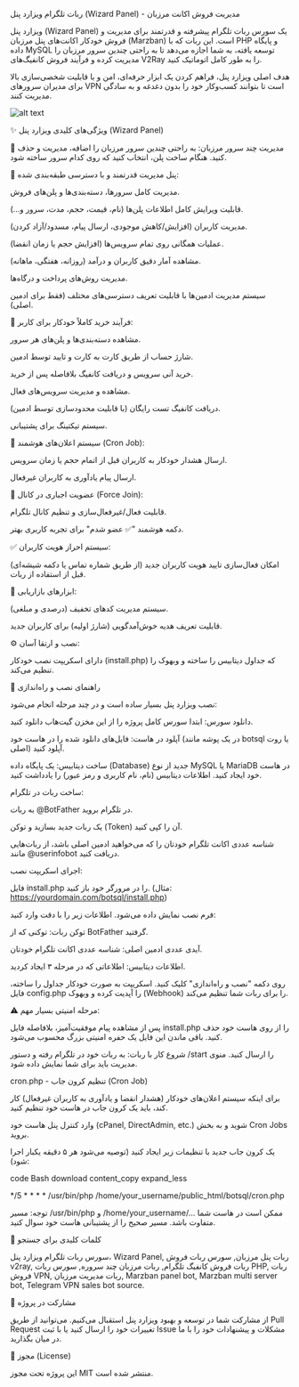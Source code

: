 ربات تلگرام ویزارد پنل (Wizard Panel) - مدیریت فروش اکانت مرزبان

ویزارد پنل (Wizard Panel) یک سورس ربات تلگرام پیشرفته و قدرتمند برای مدیریت و فروش خودکار اکانت‌های پنل مرزبان (Marzban) است. این ربات که با PHP و پایگاه داده MySQL توسعه یافته، به شما اجازه می‌دهد تا به راحتی چندین سرور مرزبان را مدیریت کرده و فرآیند فروش کانفیگ‌های V2Ray را به طور کامل اتوماتیک کنید.

هدف اصلی ویزارد پنل، فراهم کردن یک ابزار حرفه‌ای، امن و با قابلیت شخصی‌سازی بالا برای مدیران سرورهای VPN است تا بتوانند کسب‌وکار خود را بدون دغدغه و به سادگی مدیریت کنند.

![alt text](https://user-images.githubusercontent.com/10653063/201490221-7e3f7c35-1f9e-4e1b-afe7-7d721111586a.png)

✨ ویژگی‌های کلیدی ویزارد پنل (Wizard Panel)

🚀 مدیریت چند سرور مرزبان: به راحتی چندین سرور مرزبان را اضافه، مدیریت و حذف کنید. هنگام ساخت پلن، انتخاب کنید که روی کدام سرور ساخته شود.

🔐 پنل مدیریت قدرتمند و با دسترسی طبقه‌بندی شده:

مدیریت کامل سرورها، دسته‌بندی‌ها و پلن‌های فروش.

قابلیت ویرایش کامل اطلاعات پلن‌ها (نام، قیمت، حجم، مدت، سرور و...).

مدیریت کاربران (افزایش/کاهش موجودی، ارسال پیام، مسدود/آزاد کردن).

عملیات همگانی روی تمام سرویس‌ها (افزایش حجم یا زمان انقضا).

مشاهده آمار دقیق کاربران و درآمد (روزانه، هفتگی، ماهانه).

مدیریت روش‌های پرداخت و درگاه‌ها.

سیستم مدیریت ادمین‌ها با قابلیت تعریف دسترسی‌های مختلف (فقط برای ادمین اصلی).

🛒 فرآیند خرید کاملاً خودکار برای کاربر:

مشاهده دسته‌بندی‌ها و پلن‌های هر سرور.

شارژ حساب از طریق کارت به کارت و تایید توسط ادمین.

خرید آنی سرویس و دریافت کانفیگ بلافاصله پس از خرید.

مشاهده و مدیریت سرویس‌های فعال.

دریافت کانفیگ تست رایگان (با قابلیت محدودسازی توسط ادمین).

سیستم تیکتینگ برای پشتیبانی.

🔔 سیستم اعلان‌های هوشمند (Cron Job):

ارسال هشدار خودکار به کاربران قبل از اتمام حجم یا زمان سرویس.

ارسال پیام یادآوری به کاربران غیرفعال.

🔗 عضویت اجباری در کانال (Force Join):

قابلیت فعال/غیرفعال‌سازی و تنظیم کانال تلگرام.

دکمه هوشمند "✅ عضو شدم" برای تجربه کاربری بهتر.

✅ سیستم احراز هویت کاربران:

امکان فعال‌سازی تایید هویت کاربران جدید (از طریق شماره تماس یا دکمه شیشه‌ای) قبل از استفاده از ربات.

🎁 ابزارهای بازاریابی:

سیستم مدیریت کدهای تخفیف (درصدی و مبلغی).

قابلیت تعریف هدیه خوش‌آمدگویی (شارژ اولیه) برای کاربران جدید.

⚙️ نصب و ارتقا آسان:

دارای اسکریپت نصب خودکار (install.php) که جداول دیتابیس را ساخته و وبهوک را تنظیم می‌کند.

🔧 راهنمای نصب و راه‌اندازی

نصب ویزارد پنل بسیار ساده است و در چند مرحله انجام می‌شود:

دانلود سورس: ابتدا سورس کامل پروژه را از این مخزن گیت‌هاب دانلود کنید.

آپلود در هاست: فایل‌های دانلود شده را در هاست خود (در یک پوشه مانند botsql یا روت اصلی) آپلود کنید.

ساخت دیتابیس: یک پایگاه داده (Database) جدید از نوع MySQL یا MariaDB در هاست خود ایجاد کنید. اطلاعات دیتابیس (نام، نام کاربری و رمز عبور) را یادداشت کنید.

ساخت ربات در تلگرام:

به ربات @BotFather در تلگرام بروید.

یک ربات جدید بسازید و توکن (Token) آن را کپی کنید.

شناسه عددی اکانت تلگرام خودتان را که می‌خواهید ادمین اصلی باشد، از ربات‌هایی مانند @userinfobot دریافت کنید.

اجرای اسکریپت نصب:

فایل install.php را در مرورگر خود باز کنید. (مثال: https://yourdomain.com/botsql/install.php)

فرم نصب نمایش داده می‌شود. اطلاعات زیر را با دقت وارد کنید:

توکن ربات: توکنی که از BotFather گرفتید.

آیدی عددی ادمین اصلی: شناسه عددی اکانت تلگرام خودتان.

اطلاعات دیتابیس: اطلاعاتی که در مرحله ۳ ایجاد کردید.

روی دکمه "نصب و راه‌اندازی" کلیک کنید. اسکریپت به صورت خودکار جداول را ساخته، فایل config.php را آپدیت کرده و وبهوک (Webhook) را برای ربات شما تنظیم می‌کند.

⚠️ مرحله امنیتی بسیار مهم:

پس از مشاهده پیام موفقیت‌آمیز، بلافاصله فایل install.php را از روی هاست خود حذف کنید. باقی ماندن این فایل یک حفره امنیتی بزرگ محسوب می‌شود.

شروع کار با ربات: به ربات خود در تلگرام رفته و دستور /start را ارسال کنید. منوی مدیریت باید برای شما نمایش داده شود.

cron.php - تنظیم کرون جاب (Cron Job)

برای اینکه سیستم اعلان‌های خودکار (هشدار انقضا و یادآوری به کاربران غیرفعال) کار کند، باید یک کرون جاب در هاست خود تنظیم کنید.

وارد کنترل پنل هاست خود (cPanel, DirectAdmin, etc.) شوید و به بخش Cron Jobs بروید.

یک کرون جاب جدید با تنظیمات زیر ایجاد کنید (توصیه می‌شود هر ۵ دقیقه یکبار اجرا شود):

code
Bash
download
content_copy
expand_less

*/5 * * * * /usr/bin/php /home/your_username/public_html/botsql/cron.php

توجه: مسیر /usr/bin/php و /home/your_username/... ممکن است در هاست شما متفاوت باشد. مسیر صحیح را از پشتیبانی هاست خود سوال کنید.

🔑 کلمات کلیدی برای جستجو

سورس ربات تلگرام ویزارد پنل، Wizard Panel, ربات پنل مرزبان, سورس ربات فروش v2ray, ربات فروش کانفیگ تلگرام, ربات مرزبان چند سروره, سورس ربات PHP, ربات فروش VPN, ربات مدیریت مرزبان, Marzban panel bot, Marzban multi server bot, Telegram VPN sales bot source.

🤝 مشارکت در پروژه

از مشارکت شما در توسعه و بهبود ویزارد پنل استقبال می‌کنیم. می‌توانید از طریق Pull Request تغییرات خود را ارسال کنید یا با ثبت Issue مشکلات و پیشنهادات خود را با ما در میان بگذارید.

📜 مجوز (License)

این پروژه تحت مجوز MIT منتشر شده است.
